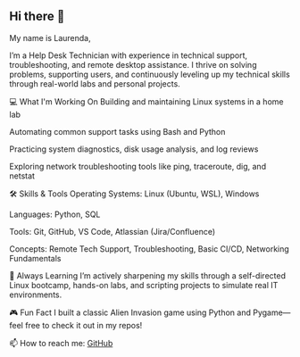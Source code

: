 ## Hi there 👋

My name is Laurenda,

I’m a Help Desk Technician with experience in technical support, troubleshooting, and remote desktop assistance. I thrive on solving problems, supporting users, and continuously leveling up my technical skills through real-world labs and personal projects.

<!--
**laurenda3/laurenda3** is a ✨ _special_ ✨ repository because its `README.md` (this file) appears on your GitHub profile.

Here are some ideas to get you started:

- 🔭 I’m currently working on expanding my knowledge.
- 🌱 I’m currently learning to use Linux, Python and Azure.
- 👯 I’m looking to collaborate on many projects so that I may practice.
- ♎ I’m looking for help with getting started.
- 📫 How to reach me: [GitHub](github.com/laurenda3) 
--> 

💻 What I'm Working On
Building and maintaining Linux systems in a home lab

Automating common support tasks using Bash and Python

Practicing system diagnostics, disk usage analysis, and log reviews

Exploring network troubleshooting tools like ping, traceroute, dig, and netstat

🛠️ Skills & Tools
Operating Systems: Linux (Ubuntu, WSL), Windows

Languages: Python, SQL

Tools: Git, GitHub, VS Code, Atlassian (Jira/Confluence)

Concepts: Remote Tech Support, Troubleshooting, Basic CI/CD, Networking Fundamentals

🧠 Always Learning
I’m actively sharpening my skills through a self-directed Linux bootcamp, hands-on labs, and scripting projects to simulate real IT environments.

🎮 Fun Fact
I built a classic Alien Invasion game using Python and Pygame—feel free to check it out in my repos!

📫 How to reach me: [GitHub](github.com/laurenda3) 
